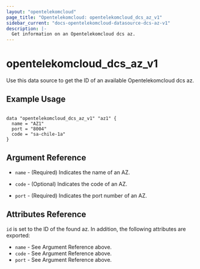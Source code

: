 ```yaml
---
layout: "opentelekomcloud"
page_title: "Opentelekomcloud: opentelekomcloud_dcs_az_v1"
sidebar_current: "docs-opentelekomcloud-datasource-dcs-az-v1"
description: |-
  Get information on an Opentelekomcloud dcs az.
---
```


# opentelekomcloud\_dcs\_az_v1

Use this data source to get the ID of an available Opentelekomcloud dcs az.

## Example Usage

```hcl

data "opentelekomcloud_dcs_az_v1" "az1" {
  name = "AZ1"
  port = "8004"
  code = "sa-chile-1a"
}
```

## Argument Reference

* `name` - (Required) Indicates the name of an AZ.

* `code` - (Optional) Indicates the code of an AZ.

* `port` - (Required) Indicates the port number of an AZ.


## Attributes Reference

`id` is set to the ID of the found az. In addition, the following attributes
are exported:

* `name` - See Argument Reference above.
* `code` - See Argument Reference above.
* `port` - See Argument Reference above.
